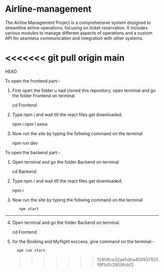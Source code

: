 # Airline-management

The Airline Management Project is a comprehensive system designed to streamline airline operations, focusing on ticket reservation. It includes various modules to manage different aspects of operations and a custom API for seamless communication and integration with other systems.

# <<<<<<< git pull origin main

HEAD

To open the frontend part:-

1. First open the folder u had cloned this repository, open terminal and go the folder Frontend on terminal

   cd Frontend

2. Type npm i and wait till the react files get downloaded.

   npm i
   npm i axios

3. Now run the site by typing the follwing command on the terminal

   npm run dev

To open the backend part:-

1.  Open terminal and go the folder Backend on terminal

    cd Backend

2.  Type npm i and wait till the react files get downloaded.

    npm i

3.  Now run the site by typing the follwing command on the terminal
   
           npm start
----------------------------------------------------
4.  Open terminal and go the folder Backend on terminal.

    cd Frontend
    
5. for the Booking and Myflight  exccess, give command on the terminal:-

         npm run start
   


   

    > > > > > > > f2808ce32ae5dba400937925f9f5d1c2859fcbf2
